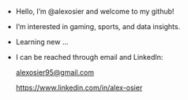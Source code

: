 - Hello, I’m @alexosier and welcome to my github!
- I’m interested in gaming, sports, and data insights.
- Learning new  ...
- I can be reached through email and LinkedIn:

    alexosier95@gmail.com
    
    https://www.linkedin.com/in/alex-osier
<!---
alexosier/alexosier is a ✨ special ✨ repository because its `README.md` (this file) appears on your GitHub profile.
You can click the Preview link to take a look at your changes.
--->
